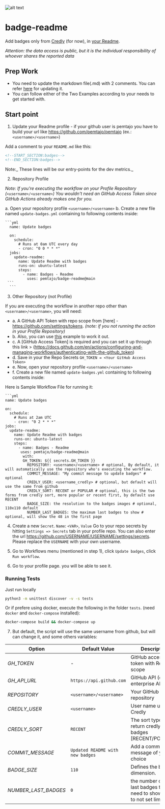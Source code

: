 ![alt text](https://github.com/pemtajo/badge-readme/blob/main/blob/screenshot-readme.png?raw=true)
# badge-readme
Add badges only from [Credly](https://www.credly.com/) (for now), in [your Readme](https://docs.github.com/en/github/setting-up-and-managing-your-github-profile/customizing-your-profile/managing-your-profile-readme).

_Attention: the data access is public, but it is the individual responsibility of whoever shares the reported data_


## Prep Work

  - You need to update the markdown file(.md) with 2 comments. You can refer [here](#update-your-readme) for updating it.
  - You can follow either of the Two Examples according to your needs to get started with.


## Start point

1. Update your Readme profile - if your github user is pemtajo you have to build your url like https://github.com/pemtajo/pemtajo (ex.: `<username>/<username>`)

  Add a comment to your `README.md` like this:

  ```md
  <!--START_SECTION:badges-->
  <!--END_SECTION:badges-->
  ```

  Note:_ These lines will be our entry-points for the dev metrics._


2. Repository Profile

  _Note: If you're executing the workflow on your Profile Repository (`<username>/<username>`) You wouldn't need an GitHub Access Token since GitHub Actions already makes one for you._

  a. Open your repository profile `<username>/<username>`
  b. Create a new file named `update-badges.yml` containing to following contents inside:

    ```yml
      name: Update badges

      on:
        schedule:
          # Runs at 0am UTC every day
          - cron: "0 0 * * *"
      jobs:
        update-readme:
          name: Update Readme with badges
          runs-on: ubuntu-latest
          steps:
            - name: Badges - Readme
              uses: pemtajo/badge-readme@main
     ```
      ```
   



3. Other Repository (not Profile)

  If you are executing the workflow in another repo other than `<username>/<username>`, you will need:

  - a. A GitHub API Token with repo scope from [here] - https://github.com/settings/tokens. _(note: if you not running the action in your Profile Repository)_
  - b. Also, you can use [this](#other-repository-not-profile) example to work it out.
  - c. A [GitHub Access Token] is required and you can set it up through this link > (https://docs.github.com/en/actions/configuring-and-managing-workflows/authenticating-with-the-github_token) 
  - d. Save in your the Repo Secrets `GH_TOKEN = <Your GitHub Access Token>`
  - e. Now, open your repository profile `<username>/<username>`
  - f. Create a new file named `update-badges.yml` containing to following contents inside:


Here is Sample Workflow File for running it:

    ```yml
    name: Update badges

    on:
      schedule:
        # Runs at 2am UTC
        - cron: "0 2 * * *"
    jobs:
      update-readme:
        name: Update Readme with badges
        runs-on: ubuntu-latest
        steps:
          - name: Badges - Readme
           uses: pemtajo/badge-readme@main
            with:
            GH_TOKEN: ${{ secrets.GH_TOKEN }}
              REPOSITORY: <username>/<username> # optional, By default, it will automatically use the repository who's executing the workflow.
              COMMIT_MESSAGE: "My commit message to update badges" # optional
              CREDLY_USER: <username_credly> # optional, but default will use the same from github
              CREDLY_SORT: RECENT or POPULAR # optional, this is the two forms from credly sort, more popular or recent first, by default use RECENT
              BADGE_SIZE: the resolution to the badges images # optional, 110x110 default
              NUMBER_LAST_BADGES: the maximum last badges to show # optional, will show the 48 in the first page


 
4. Create a new `Secret`.  `Name`: `<VAR>`, `Value`
 Go to your repo secrets by hitting `Settings => Secrets` tab in your profile repo. You can also enter the url https://github.com/USERNAME/USERNAME/settings/secrets. Please replace the `USERNAME` with your own username.


5. Go to Workflows menu (mentioned in step 1), click `Update badges`, click `Run workflow`.


6. Go to your profile page. you will be able to see it.


### Running Tests

Just run locally

```bash
python3 -m unittest discover -v -s tests
```

Or if prefere using docker, execute the following in the folder `tests`. (need `docker` and `docker-compose` installed):

```bash
docker-compose build && docker-compose up
```


7. But default, the script will use the same username from github, but will can change it, and some others variables:

  | Option | Default Value | Description | Required |
  |--------|--------|--------|--------|
  |*GH_TOKEN*| - |GitHub access token with Repo scope|Yes|
  |*GH_API_URL*| `https://api.github.com` | GitHub API (can be enterprise API)|No|
  |*REPOSITORY*| `<username>/<username> `|Your GitHub repository|No|
  |*CREDLY_USER*| `<username>` |User name used in Credly|No|
  |*CREDLY_SORT*| `RECENT` |The sort type for return credly badges [RECENT/POPULAR] |No|
  |*COMMIT_MESSAGE*| `Updated README with new badges` |Add a commit message of your choice|No|
  |*BADGE_SIZE*| `110` |Defines the badge dimension.|No|
  |*NUMBER_LAST_BADGES*|`0`|the number of the last badges that need to show - (0 to not set limit) |No

 
